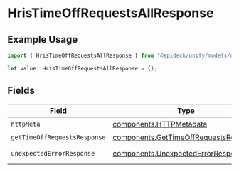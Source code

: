 # HrisTimeOffRequestsAllResponse

## Example Usage

```typescript
import { HrisTimeOffRequestsAllResponse } from "@apideck/unify/models/operations";

let value: HrisTimeOffRequestsAllResponse = {};
```

## Fields

| Field                                                                                          | Type                                                                                           | Required                                                                                       | Description                                                                                    |
| ---------------------------------------------------------------------------------------------- | ---------------------------------------------------------------------------------------------- | ---------------------------------------------------------------------------------------------- | ---------------------------------------------------------------------------------------------- |
| `httpMeta`                                                                                     | [components.HTTPMetadata](../../models/components/httpmetadata.md)                             | :heavy_check_mark:                                                                             | N/A                                                                                            |
| `getTimeOffRequestsResponse`                                                                   | [components.GetTimeOffRequestsResponse](../../models/components/gettimeoffrequestsresponse.md) | :heavy_minus_sign:                                                                             | TimeOffRequests                                                                                |
| `unexpectedErrorResponse`                                                                      | [components.UnexpectedErrorResponse](../../models/components/unexpectederrorresponse.md)       | :heavy_minus_sign:                                                                             | Unexpected error                                                                               |